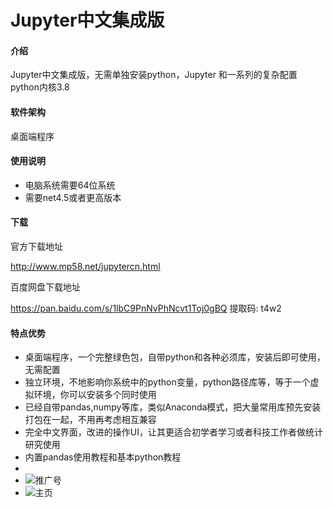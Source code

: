 # Jupyter中文集成版

#### 介绍
Jupyter中文集成版，无需单独安装python，Jupyter 和一系列的复杂配置
python内核3.8


#### 软件架构
桌面端程序 

#### 使用说明

-  电脑系统需要64位系统
-  需要net4.5或者更高版本


#### 下载
官方下载地址

http://www.mp58.net/jupytercn.html

百度网盘下载地址

https://pan.baidu.com/s/1lbC9PnNvPhNcvt1Toj0gBQ 提取码: t4w2


#### 特点优势

- 桌面端程序，一个完整绿色包，自带python和各种必须库，安装后即可使用，无需配置
- 独立环境，不地影响你系统中的python变量，python路径库等，等于一个虚拟环境，你可以安装多个同时使用
- 已经自带pandas,numpy等库，类似Anaconda模式，把大量常用库预先安装打包在一起，不用再考虑相互兼容
- 完全中文界面，改进的操作UI，让其更适合初学者学习或者科技工作者做统计研究使用
- 内置pandas使用教程和基本python教程
- 
- ![推广号](https://user-images.githubusercontent.com/47958404/150715982-e13c9ae7-73a2-4f02-bbee-9b3ef7b87e2b.png)
- ![主页](https://user-images.githubusercontent.com/47958404/150747530-109ddc9d-6db2-4c0d-aa83-8b3a3ce6f230.png)


